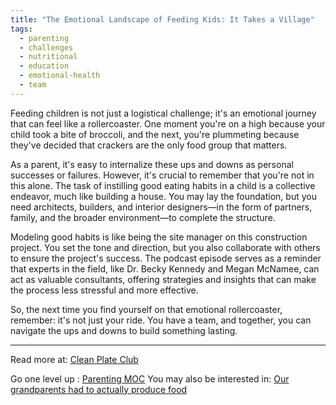 ```yaml
---
title: "The Emotional Landscape of Feeding Kids: It Takes a Village"
tags:
  - parenting
  - challenges
  - nutritional
  - education
  - emotional-health
  - team
---
```


Feeding children is not just a logistical challenge; it's an emotional journey that can feel like a rollercoaster. One moment you're on a high because your child took a bite of broccoli, and the next, you're plummeting because they've decided that crackers are the only food group that matters.

As a parent, it's easy to internalize these ups and downs as personal successes or failures. However, it's crucial to remember that you're not in this alone. The task of instilling good eating habits in a child is a collective endeavor, much like building a house. You may lay the foundation, but you need architects, builders, and interior designers—in the form of partners, family, and the broader environment—to complete the structure.

Modeling good habits is like being the site manager on this construction project. You set the tone and direction, but you also collaborate with others to ensure the project's success. The podcast episode serves as a reminder that experts in the field, like Dr. Becky Kennedy and Megan McNamee, can act as valuable consultants, offering strategies and insights that can make the process less stressful and more effective.

So, the next time you find yourself on that emotional rollercoaster, remember: it's not just your ride. You have a team, and together, you can navigate the ups and downs to build something lasting.

----

Read more at: [Clean Plate Club](https://www.goodinside.com/podcast/5030/clean-plate-club/?_kx=_Vce34_Jsxi5HZNCekh3hhN8ytYbyHQVBhR0E1AE3m_uyM-pN2RMW_KQexId0Cf4.HKMsXE)

Go one level up : [Parenting MOC](Maps/Parenting%20MOC.md)
You may also be interested in: [Our grandparents had to actually produce food](Notes/Our%20grandparents%20had%20to%20actually%20produce%20food.md)